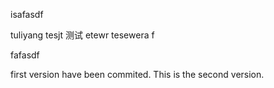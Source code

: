 isafasdf

tuliyang
tesjt
测试
etewr
tesewera
f

fafasdf

first version have been commited.
This is the second version.
